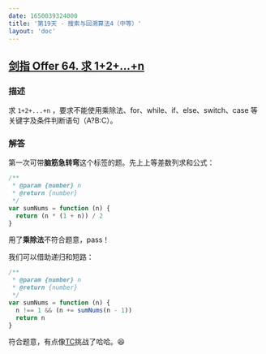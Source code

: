 ```yaml
---
date: 1650039324000
title: '第19天 - 搜索与回溯算法4（中等）'
layout: 'doc'
---
```


## [剑指 Offer 64. 求 1+2+…+n](https://leetcode-cn.com/problems/qiu-12n-lcof/)

### 描述

求 `1+2+...+n` ，要求不能使用乘除法、for、while、if、else、switch、case 等关键字及条件判断语句（A?B:C）。

### 解答

第一次可带**脑筋急转弯**这个标签的题。先上上等差数列求和公式：

```javascript
/**
 * @param {number} n
 * @return {number}
 */
var sumNums = function (n) {
  return (n * (1 + n)) / 2
}
```

用了**乘除法**不符合题意，pass！

我们可以借助递归和短路：

```javascript
/**
 * @param {number} n
 * @return {number}
 */
var sumNums = function (n) {
  n !== 1 && (n += sumNums(n - 1))
  return n
}
```

符合题意，有点像[TC](/wrap/type_challenge/)挑战了哈哈。😆
